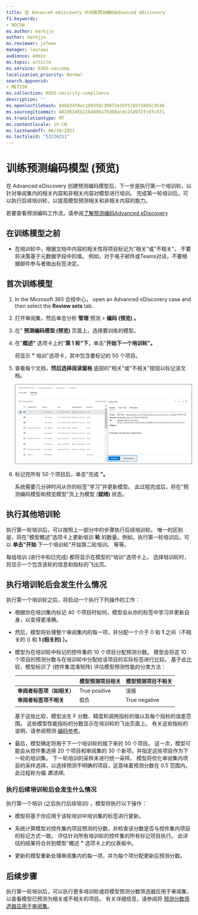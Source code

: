 ```yaml
---
title: 在 Advanced eDiscovery 中训练预测编码Advanced eDiscovery
f1.keywords:
- NOCSH
ms.author: markjjo
author: markjjo
ms.reviewer: jefwan
manager: laurawi
audience: Admin
ms.topic: article
ms.service: O365-seccomp
localization_priority: Normal
search.appverid:
- MET150
ms.collection: M365-security-compliance
description: ''
ms.openlocfilehash: 84bb34f8ec1b935dc30072e16f57b5f5665c3546
ms.sourcegitcommit: 48195345b21b409b175d68acdc25d9f2fc4fc5f1
ms.translationtype: MT
ms.contentlocale: zh-CN
ms.lasthandoff: 06/30/2021
ms.locfileid: "53226211"
---
```

# <a name="train-a-predictive-coding-model-preview"></a>训练预测编码模型 (预览) 

在 Advanced eDiscovery 创建预测编码模型后，下一步是执行第一个培训轮，以针对审阅集内的相关内容和非相关内容对模型进行培训。 完成第一轮培训后，可以执行后续培训轮，以提高模型预测相关和非相关内容的能力。

若要查看预测编码工作流，请参阅[了解预测编码Advanced eDiscovery](predictive-coding-overview.md#the-predictive-coding-workflow)

## <a name="before-you-train-a-model"></a>在训练模型之前

- 在培训轮中，根据文档中内容的相关性将项目标记为"相关"或"不相关"。 不要将决策基于元数据字段中的值。 例如，对于电子邮件或Teams对话，不要根据邮件参与者做出标签决定。

## <a name="train-a-model-for-the-first-time"></a>首次训练模型

1. In the Microsoft 365 合规中心， open an Advanced eDiscovery case and then select the **Review sets** tab.

2. 打开审阅集，然后单击分析 **管理** 预测  >  **编码 (预览) 。**

3. 在" **预测编码模型 (预览)** 页面上，选择要训练的模型。

4. 在"**概述"** 选项卡上的"**第 1 轮"下**，单击"**开始下一个培训轮"。**

   将显示 **"** 培训"选项卡，其中包含要标记的 50 个项目。

5. 查看每个文档，**然后选择阅读窗格** 底部的"相关"或"不相关"按钮以标记该文档。

   ![将每个文档标记为相关或不相关](..\media\TrainModel1.png)

6. 标记完所有 50 个项目后，单击"完成 **"。**

    系统需要几分钟时间从你的标签"学习"并更新模型。 此过程完成后，将在"预测编码模型和预览模型"页上为模型 (**就绪)** 状态。

## <a name="perform-additional-training-rounds"></a>执行其他培训轮

执行第一轮培训后，可以按照上一部分中的步骤执行后续培训轮。 唯一的区别是，将在"模型概述"选项卡上更新培训 **轮** 的数量。例如，执行第一轮培训后，可以 **单击"开始** 下一个培训轮"开始第二轮培训。 等等。

每组培训 (进行中和已完成) 都将显示在模型的"培训"选项卡上。  选择培训轮时，将显示一个包含该轮的信息和指标的飞出页。

## <a name="what-happens-after-you-perform-a-training-round"></a>执行培训轮后会发生什么情况

执行第一个培训轮之后，将启动一个执行下列操作的工作：

- 根据你在培训集内标记 40 个项目时如何，模型会从你的标签中学习并更新自身，以变得更准确。

- 然后，模型将处理整个审阅集内的每一项，并分配一个介于 0 和 **1** 之间（不相关的 () 和 **1 (相关的) ）。**

- 模型为在培训轮中标记的控件集的 10 个项目分配预测分数。 模型会将这 10 个项目的预测分数与在培训轮中分配给该项目的实际标签进行比较。 基于此比较，模型标识了 (控件集混淆矩阵) 评估模型预测性能的分类方法：

  |          |模型预测项目相关 |模型预测项目不相关 |
  |:---------|:---------|:---------|
  |**审阅者标签项（如相关）**| True positive| 误报 |
  |**审阅者标签项不相关**| 假负 |True negative |
  ||||

  基于这些比较，模型派生 F 分数、精度和调用指标的值以及每个指标的误差范围。 这些模型性能指标的分数显示在培训轮的飞出页面上。 有关这些指标的说明，请参阅预测 [编码参考](predictive-coding-reference.md)。

- 最后，模型确定将用于下一个培训轮的接下来的 50 个项目。 这一次，模型可能会从控件集选择 20 个项目和审阅集的 30 个新项，并指定这些项目作为下一轮的培训集。 下一轮培训的采样未进行统一采样。 模型将优化审阅集内项目的采样选择，以选择预测不明确的项目，这意味着预测分数在 0.5 范围内。 此过程称为偏 *置选择*。

### <a name="what-happens-after-you-perform-subsequent-training-rounds"></a>执行后续培训轮后会发生什么情况

执行第一个培训 (之后执行后续培训) ，模型将执行以下操作：

- 模型将基于你应用于该轮培训中培训集的标签进行更新。

- 系统计算模型对控件集内项目预测的分数，并检查该分数是否与控件集内项目的标记方式一致。 评估针对所有培训轮的控件集的所有标记项目执行。 此评估的结果将合并到模型"概述 **"** 选项卡上的仪表板中。

- 更新的模型重新处理审阅集内的每一项，并为每个项分配更新后预测分数。

## <a name="next-steps"></a>后续步骤

执行第一轮培训后，可以执行更多培训轮或将模型预测分数筛选器应用于审阅集，以查看模型已预测为相关或不相关的项目。 有关详细信息，请参阅将 [预测分数筛选器应用于审阅集](predictive-coding-apply-prediction-filter.md)。
